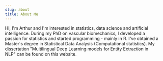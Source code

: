 ```yaml
---
slug: about
title: About Me
---
```


Hi, I'm Arthur and I'm interested in statistics, data science and artificial intelligence. During my PhD on vascular biomechanics, I developed a passion for statistics and started programming - mainly in R. I've obtained a Master's degree in Statistical Data Analysis (Computational statistics). My dissertation "Multilingual Deep Learning models for Entity Extraction in NLP" can be found on this website.
